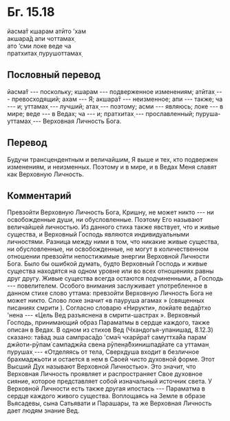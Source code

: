 # Бг. 15.18
йасма̄т кшарам атӣто ’хам<br/>
акшара̄д апи чоттамах̣<br/>
ато ’сми локе веде ча<br/>
пратхитах̣ пурушоттамах̣
## Пословный перевод

йасма̄т --- поскольку; кшарам --- подверженное изменениям; атӣтах̣ ---
превосходящий; ахам --- Я; акшара̄т --- неизменное; апи --- также; ча ---
и; уттамах̣ --- лучший; атах̣ --- поэтому; асми --- являюсь; локе --- в
мире; веде --- в Ведах; ча --- и; пратхитах̣ --- прославленный;
пуруша-уттамах̣ --- Верховная Личность Бога.

## Перевод

Будучи трансцендентным и величайшим, Я выше и тех, кто подвержен
изменениям, и неизменных. Поэтому и в мире, и в Ведах Меня славят как
Верховную Личность.

## Комментарий

Превзойти Верховную Личность Бога, Кришну, не может никто --- ни
освобожденные души, ни обусловленные. Поэтому Его называют величайшей
личностью. Из данного стиха также явствует, что и живые существа, и
Верховный Господь являются индивидуальными личностями. Разница между
ними в том, что никакие живые существа, ни обусловленные, ни
освобожденные, не могут в количественном отношении превзойти
непостижимые энергии Верховной Личности Бога. Было бы ошибкой думать,
будто Верховный Господь и живые существа находятся на одном уровне или
во всех отношениях равны друг другу. Живые существа всегда остаются
подчиненными, а Господь --- повелителем. Особого внимания заслуживает
употребленное в данном стихе слово уттама: превзойти Верховную Личность
Бога не может никто. Слово локе значит «в пауруша агамах » (священных
писаниях смрити ). Согласно словарю «Нирукти», локйате веда̄ртхо 'нена
--- «Цель Вед разъяснена в смрити-шастрах ». Верховный Господь,
принимающий образ Параматмы в сердце каждого, также описан в Ведах. В
одном из стихов Вед (Чхандогья-упанишад, 8.12.3) сказано: та̄вад эша
сампраса̄до 'сма̄ч чхарӣра̄т самуттха̄йа парам̇ джйоти-рӯпам̇ сампаджйа свена
рӯпен̣а̄бхинишпадйате са уттаман̣ пурушах̣ --- «Отделяясь от тела, Сверхдуша
входит в безличное брахмаджьоти и остается в нем в Своей чисто духовной
форме. Этот Высший Дух называют Верховной Личностью». Это значит, что
Верховная Личность проявляет и распространяет Свое духовное сияние,
которое представляет собой изначальный источник света. У Верховной
Личности есть также другая ипостась --- Параматма в сердце каждого
живого существа. Воплощаясь на Земле в образе Вьясадевы, сына Сатьявати
и Парашары, та же Верховная Личность дает людям знание Вед.
